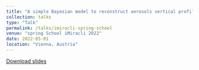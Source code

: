 ```yaml
---
title: "A simple Bayesian model to reconstruct aerosols vertical profiles"
collection: talks
type: "Talk"
permalink: /talks/imiracli-spring-school
venue: "spring School iMiracli 2022"
date: 2022-05-01
location: "Vienna, Austria"
---
```


[Download slides](/files/spring-school-22.pdf)

